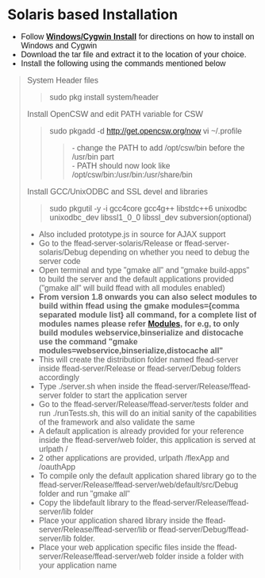 # Solaris based Installation #
<font size='3' face='Georgia, Arial'>
<ul><li>Follow <a href='http://code.google.com/p/ffead-cpp/wiki/WindowsCygwinInstallationDirections'><b>Windows/Cygwin Install</b></a> for directions on how to install on Windows and Cygwin<br>
</li><li>Download the tar file and extract it to the location of your choice.<br>
</li><li>Install the following using the commands mentioned below<br>
</li></ul><blockquote>System Header files<br>
<blockquote>sudo pkg install system/header<br>
</blockquote>Install OpenCSW and edit PATH variable for CSW<br>
<blockquote>sudo pkgadd -d <a href='http://get.opencsw.org/now'>http://get.opencsw.org/now</a>
vi ~/.profile<br>
<blockquote>- change the PATH to add /opt/csw/bin before the /usr/bin part<br>
- PATH should now look like /opt/csw/bin:/usr/bin:/usr/share/bin<br>
</blockquote></blockquote>Install GCC/UnixODBC and SSL devel and libraries<br>
<blockquote>sudo pkgutil -y -i gcc4core gcc4g++ libstdc++6 unixodbc unixodbc_dev libssl1_0_0 libssl_dev subversion(optional)<br>
</blockquote><ul><li>Also included prototype.js in source for AJAX support<br>
</li><li>Go to the ffead-server-solaris/Release or ffead-server-solaris/Debug depending on whether you need to debug the server code<br>
</li><li>Open terminal and type "gmake all" and "gmake build-apps" to build the server and the default applications provided ("gmake all" will build ffead with all modules enabled)<br>
</li><li><b>From version 1.8 onwards you can also select modules to build within ffead using the gmake modules={comma separated module list} all command, for a complete list of modules names please refer <a href='http://code.google.com/p/ffead-cpp/wiki/Modules'>Modules</a>, for e.g, to only build modules webservice,binserialize and distocache use the command "gmake modules=webservice,binserialize,distocache all"</b>
</li><li>This will create the distribution folder named ffead-server inside ffead-server/Release or ffead-server/Debug folders accordingly<br>
</li><li>Type ./server.sh when inside the ffead-server/Release/ffead-server folder to start the application server<br>
</li><li>Go to the ffead-server/Release/ffead-server/tests folder and run ./runTests.sh, this will do an initial sanity of the capabilities of the framework and also validate the same<br>
</li><li>A default application is already provided for your reference inside the ffead-server/web folder, this application is served at urlpath /<br>
</li><li>2 other applications are provided, urlpath /flexApp and /oauthApp<br>
</li><li>To compile only the default application shared library go to the ffead-server/Release/ffead-server/web/default/src/Debug folder and run "gmake all"<br>
</li><li>Copy the libdefault library to the ffead-server/Release/ffead-server/lib folder<br>
</li><li>Place your application shared library inside the ffead-server/Release/ffead-server/lib or ffead-server/Debug/ffead-server/lib folder.<br>
</li><li>Place your web application specific files inside the ffead-server/Release/ffead-server/web folder inside a folder with your application name<br>
</font>